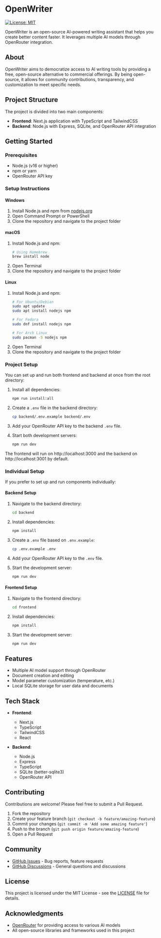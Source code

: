 # OpenWriter

[![License: MIT](https://img.shields.io/badge/License-MIT-yellow.svg)](https://opensource.org/licenses/MIT)

OpenWriter is an open-source AI-powered writing assistant that helps you create better content faster. It leverages multiple AI models through OpenRouter integration.

## About

OpenWriter aims to democratize access to AI writing tools by providing a free, open-source alternative to commercial offerings. By being open-source, it allows for community contributions, transparency, and customization to meet specific needs.

## Project Structure

The project is divided into two main components:

- **Frontend**: Next.js application with TypeScript and TailwindCSS
- **Backend**: Node.js with Express, SQLite, and OpenRouter API integration

## Getting Started

### Prerequisites

- Node.js (v16 or higher)
- npm or yarn
- OpenRouter API key

### Setup Instructions

#### Windows

1. Install Node.js and npm from [nodejs.org](https://nodejs.org/)
2. Open Command Prompt or PowerShell
3. Clone the repository and navigate to the project folder

#### macOS

1. Install Node.js and npm:
   ```bash
   # Using Homebrew
   brew install node
   ```
2. Open Terminal
3. Clone the repository and navigate to the project folder

#### Linux

1. Install Node.js and npm:
   ```bash
   # For Ubuntu/Debian
   sudo apt update
   sudo apt install nodejs npm
   
   # For Fedora
   sudo dnf install nodejs npm
   
   # For Arch Linux
   sudo pacman -S nodejs npm
   ```
2. Open Terminal
3. Clone the repository and navigate to the project folder

### Project Setup

You can set up and run both frontend and backend at once from the root directory:

1. Install all dependencies:
   ```bash
   npm run install:all
   ```

2. Create a `.env` file in the backend directory:
   ```bash
   cp backend/.env.example backend/.env
   ```

3. Add your OpenRouter API key to the backend `.env` file.

4. Start both development servers:
   ```bash
   npm run dev
   ```

The frontend will run on http://localhost:3000 and the backend on http://localhost:3001 by default.

### Individual Setup

If you prefer to set up and run components individually:

#### Backend Setup

1. Navigate to the backend directory:
   ```bash
   cd backend
   ```

2. Install dependencies:
   ```bash
   npm install
   ```

3. Create a `.env` file based on `.env.example`:
   ```bash
   cp .env.example .env
   ```

4. Add your OpenRouter API key to the `.env` file.

5. Start the development server:
   ```bash
   npm run dev
   ```

#### Frontend Setup

1. Navigate to the frontend directory:
   ```bash
   cd frontend
   ```

2. Install dependencies:
   ```bash
   npm install
   ```

3. Start the development server:
   ```bash
   npm run dev
   ```

## Features

- Multiple AI model support through OpenRouter
- Document creation and editing
- Model parameter customization (temperature, etc.)
- Local SQLite storage for user data and documents

## Tech Stack

- **Frontend**:
  - Next.js
  - TypeScript
  - TailwindCSS
  - React

- **Backend**:
  - Node.js
  - Express
  - TypeScript
  - SQLite (better-sqlite3)
  - OpenRouter API

## Contributing

Contributions are welcome! Please feel free to submit a Pull Request.

1. Fork the repository
2. Create your feature branch (`git checkout -b feature/amazing-feature`)
3. Commit your changes (`git commit -m 'Add some amazing feature'`)
4. Push to the branch (`git push origin feature/amazing-feature`)
5. Open a Pull Request

## Community

- [GitHub Issues](https://github.com/yourhandle/openwriter/issues) - Bug reports, feature requests
- [GitHub Discussions](https://github.com/yourhandle/openwriter/discussions) - General questions and discussions

## License

This project is licensed under the MIT License - see the [LICENSE](LICENSE) file for details.

## Acknowledgments

- [OpenRouter](https://openrouter.ai/) for providing access to various AI models
- All open-source libraries and frameworks used in this project